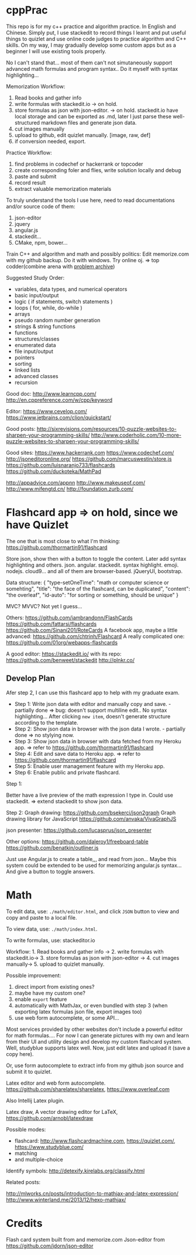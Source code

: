 # cppPrac
This repo is for my c++ practice and algorithm practice. In English and Chinese. Simply put, I use stackedit to record things I learnt and put useful things to quizlet and use online code judges to practice algorithm and C++ skills. On my way, I may gradually develop some custom apps but as a beginner I will use existing tools properly.

No I can't stand that... most of them can't not simutaneously support advanced math formulas and program syntax.. Do it myself with syntax highlighting...

Memorization Workflow: 

1. Read books and gather info 
2. write formulas with stackedit.io  -> on hold.
3. store formulas as json with json-editor. -> on hold. stackedit.io have local storage and can be exported as .md, later I just parse these well-structured markdown files and generate json data.
4. cut images manually 
5. upload to github, edit quizlet manually. [image, raw, def]
6. if conversion needed, export.

Practice  Workflow:

1. find problems in codechef or hackerrank or topcoder
2. create corresponding foler and flies, write solution locally and debug
3. paste and submit
4. record result
5. extract valuable memorization materials

To truly understand the tools I use here, need to read documentations and/or source code of them:

1. json-editor
2. jquery
3. angular.js
4. stackedit...
5. CMake, npm, bower...

Train C++ and algorithm and math and possibly politics:
Edit memorize.com with my github backup. Do it with windows.
Try online oj. => top codder(combine arena with [problem archive](http://community.topcoder.com/tc?module=ProblemArchive))

Suggested Study Order:

* variables, data types, and numerical operators
* basic input/output
* logic ( if statements, switch statements )
* loops ( for, while, do-while )
* arrays
* pseudo random number generation
* strings & string functions
* functions
* structures/classes
* enumerated data
* file input/output
* pointers
* sorting
* linked lists
* advanced classes
* recursion

Good doc:
http://www.learncpp.com/
http://en.cppreference.com/w/cpp/keyword

Editor:
https://www.cevelop.com/
https://www.jetbrains.com/clion/quickstart/

Good posts:
http://sixrevisions.com/resources/10-puzzle-websites-to-sharpen-your-programming-skills/
http://www.coderholic.com/10-more-puzzle-websites-to-sharpen-your-programming-skills/

Good sites:
https://www.hackerrank.com
https://www.codechef.com/
http://jsoneditoronline.org/
https://github.com/marcuswestin/store.js
https://github.com/luisnaranjo733/flashcards
https://github.com/duckoteka/MathPad

http://appadvice.com/appnn
http://www.makeuseof.com/
http://www.mifengtd.cn/
http://foundation.zurb.com/



# Flashcard app => on hold, since we have Quizlet
The one that is most close to what I'm thinking: https://github.com/thormartin91/flashcard

Store json, show then with a button to toggle the content. Later add syntax highlighting and others.
json. angular. stackedit. syntax highlight. emoji. nodejs. cloud9... and all of them are browser-based.
jQueryUI, bootstrap.

Data structure:
{
    "type-setOneTime": "math or computer science or somehting",
    "title": "the face of the flashcard, can be duplicated",
    "content": "the overleaf",
    "id-auto": "for sorting or something, should be unique"
    }
    
MVC? MVVC? Not yet I guess...

Others:
https://github.com/iambrandonn/FlashCards
https://github.com/fattarsi/flashcards
https://github.com/Sinani201/RoteCards 
A facebook app, maybe a little advanced: https://github.com/chtrinh/Flashcard
A really complicated one: https://github.com/01org/webapps-flashcards

A good editor: https://stackedit.io/ with its repo: https://github.com/benweet/stackedit
http://plnkr.co/

## Develop Plan
Afer step 2, I can use this flashcard app to help with my graduate exam.

* Step 1: Write json data with editor and manually copy and save. - partially done => bug: doesn't support multiline edit.. No syntax highlighting... After clicking `new item`, doesn't generate structure according to the template.
* Step 2: Show json data in browser with the json data I wrote. - partially done => no stylying now. 
* Step 3: Show json data in browser with data fetched from my Heroku app. => refer to https://github.com/thormartin91/flashcard
* Step 4: Edit and save data to Heroku app. => refer to https://github.com/thormartin91/flashcard
* Step 5: Enable user management feature with my Heroku app.
* Step 6: Enable public and private flashcard.

Step 1:

Better have a live preview of the math expression I type in. Could use stackedit. 
=> extend stackedit to show json data.

Step 2:
Graph drawing: https://github.com/bsekerci/json2graph
Graph drawing library for JavaScript https://github.com/anvaka/VivaGraphJS

json presenter:
https://github.com/lucasprus/json_presenter

Other options:
https://github.com/daleroy1/freeboard-table
https://github.com/benatkin/outliner.js

Just use Angular.js to create a table,,, and read from json...  Maybe this system could be extended to be used for memorizing angular.js syntax... And give a button to toggle answers.

# Math
To edit data, use: `./math/editor.html`, and click `JSON` button to view and copy and paste to a local file.

To view data, use: `./math/index.html`.

To write formulas, use: stackeditor.io

Workflow: 1. Read books and gather info -> 2. write formulas with stackedit.io-> 3. store formulas as json with json-editor -> 4. cut images manually-> 5. upload to quizlet manually.

Possible improvement:

1. direct import from existing ones?
2. maybe have my custom one?
3. enable `export` feature
4. automatically with MathJax, or even bundled with step 3 (when exporting latex formulas json file, export images too)
5. use web form autocomplete, or some API...

Most services provided by other websites don't include a powerful editor for math formulas.... For now I can generate pictures with my own and learn from their UI and utility design and develop my custom flashcard system. Well, studyblue supports latex well. Now, just edit latex and upload it (save a copy here). 

Or, use form autocomplete to extract info from my github json source and submit it to quizlet.

Latex editor and web form autocomplete. https://github.com/sharelatex/sharelatex, https://www.overleaf.com

Also Intellij Latex plugin.

Latex draw, A vector drawing editor for LaTeX, https://github.com/arnobl/latexdraw


Possible modes:

* flashcard: http://www.flashcardmachine.com, https://quizlet.com/, https://www.studyblue.com/
* matching
* and multiple-choice



Identify symbols: http://detexify.kirelabs.org/classify.html



Related posts:

http://mlworks.cn/posts/introduction-to-mathjax-and-latex-expression/
http://www.winterland.me/2013/12/hexo-mathjax/


# Credits
Flash card system built from and memorize.com
Json-editor from https://github.com/jdorn/json-editor
